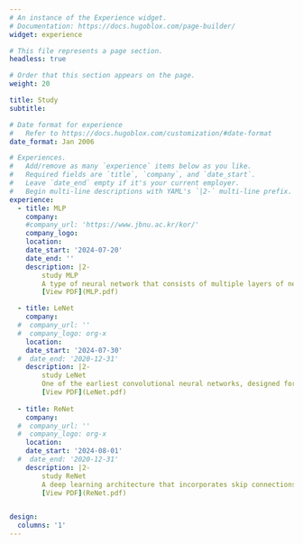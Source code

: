 ```yaml
---
# An instance of the Experience widget.
# Documentation: https://docs.hugoblox.com/page-builder/
widget: experience

# This file represents a page section.
headless: true

# Order that this section appears on the page.
weight: 20

title: Study
subtitle:

# Date format for experience
#   Refer to https://docs.hugoblox.com/customization/#date-format
date_format: Jan 2006

# Experiences.
#   Add/remove as many `experience` items below as you like.
#   Required fields are `title`, `company`, and `date_start`.
#   Leave `date_end` empty if it's your current employer.
#   Begin multi-line descriptions with YAML's `|2-` multi-line prefix.
experience:
  - title: MLP
    company: 
    #company_url: 'https://www.jbnu.ac.kr/kor/'
    company_logo: 
    location: 
    date_start: '2024-07-20'
    date_end: ''
    description: |2-
        study MLP
        A type of neural network that consists of multiple layers of neurons, where each neuron is connected to every neuron in the previous and next layers, commonly used for supervised learning tasks.
        [View PDF](MLP.pdf)

  - title: LeNet
    company: 
  #  company_url: ''
  #  company_logo: org-x
    location: 
    date_start: '2024-07-30'
  #  date_end: '2020-12-31'
    description: |2-
        study LeNet
        One of the earliest convolutional neural networks, designed for handwritten digit recognition, featuring convolutional layers followed by subsampling and fully connected layers.
        [View PDF](LeNet.pdf)
  
  - title: ReNet
    company: 
  #  company_url: ''
  #  company_logo: org-x
    location: 
    date_start: '2024-08-01'
  #  date_end: '2020-12-31'
    description: |2-
        study ReNet
        A deep learning architecture that incorporates skip connections or shortcuts between layers, enabling the training of very deep networks by mitigating the vanishing gradient problem
        [View PDF](ReNet.pdf)


design:
  columns: '1'
---
```


